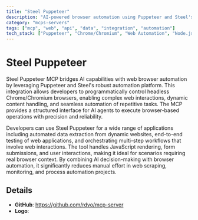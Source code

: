 ```yaml
---
title: "Steel Puppeteer"
description: "AI-powered browser automation using Puppeteer and Steel's platform for web scraping, testing, and workflow automation."
category: "mcps-servers"
tags: ["mcp", "web", "api", "data", "integration", "automation"]
tech_stack: ["Puppeteer", "Chrome/Chromium", "Web Automation", "Node.js", "JavaScript"]
---
```


# Steel Puppeteer

Steel Puppeteer MCP bridges AI capabilities with web browser automation by leveraging Puppeteer and Steel's robust automation platform. This integration allows developers to programmatically control headless Chrome/Chromium browsers, enabling complex web interactions, dynamic content handling, and seamless automation of repetitive tasks. The MCP provides a structured interface for AI agents to execute browser-based operations with precision and reliability.

Developers can use Steel Puppeteer for a wide range of applications including automated data extraction from dynamic websites, end-to-end testing of web applications, and orchestrating multi-step workflows that involve web interactions. The tool handles JavaScript rendering, form submissions, and user interactions, making it ideal for scenarios requiring real browser context. By combining AI decision-making with browser automation, it significantly reduces manual effort in web scraping, monitoring, and process automation projects.

## Details

- **GitHub**: https://github.com/rdvo/mcp-server
- **Logo**: 
